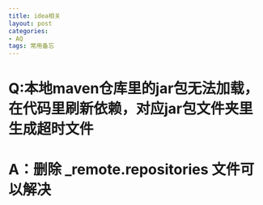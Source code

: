 ```yaml
---
title: idea相关
layout: post
categories:
- AQ
tags: 常用备忘
---
```


# Q:本地maven仓库里的jar包无法加载，在代码里刷新依赖，对应jar包文件夹里生成超时文件

# A：删除 _remote.repositories 文件可以解决
